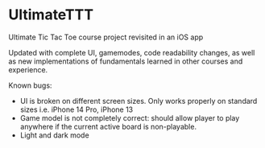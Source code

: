 # UltimateTTT
Ultimate Tic Tac Toe course project revisited in an iOS app

Updated with complete UI, gamemodes, code readability changes, as well as new implementations of fundamentals learned in other courses and experience.

Known bugs:
- UI is broken on different screen sizes. Only works properly on standard sizes i.e. iPhone 14 Pro, iPhone 13
- Game model is not completely correct: should allow player to play anywhere if the current active board is non-playable.
- Light and dark mode
